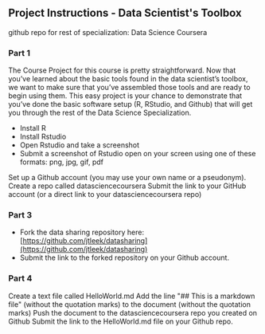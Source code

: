 ## Project Instructions - Data Scientist's Toolbox 

github repo for rest of specialization: Data Science Coursera

### Part 1

The Course Project for this course is pretty straightforward. Now that you’ve learned about the basic tools found in the data scientist’s toolbox, we want to make sure that you’ve assembled those tools and are ready to begin using them. This easy project is your chance to demonstrate that you’ve done the basic software setup (R, RStudio, and Github) that will get you through the rest of the Data Science Specialization.

* Install R
* Install Rstudio
* Open Rstudio and take a screenshot
* Submit a screenshot of Rstudio open on your screen using one of these formats: png, jpg, gif, pdf

Set up a Github account (you may use your own name or a pseudonym). Create a repo called datasciencecoursera Submit the link to your GitHub account (or a direct link to your datasciencecoursera repo)

### Part 3

* Fork the data sharing repository here: [https://github.com/jtleek/datasharing](https://github.com/jtleek/datasharing)
* Submit the link to the forked repository on your Github account.

### Part 4

Create a text file called HelloWorld.md Add the line "## This is a markdown file" (without the quotation marks) to the document (without the quotation marks) Push the document to the datasciencecoursera repo you created on Github Submit the link to the HelloWorld.md file on your Github repo.

